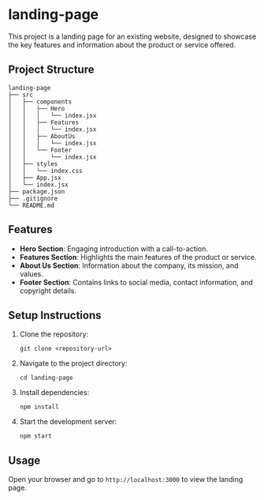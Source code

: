 # landing-page

This project is a landing page for an existing website, designed to showcase the key features and information about the product or service offered.

## Project Structure

```
landing-page
├── src
│   ├── components
│   │   ├── Hero
│   │   │   └── index.jsx
│   │   ├── Features
│   │   │   └── index.jsx
│   │   ├── AboutUs
│   │   │   └── index.jsx
│   │   └── Footer
│   │       └── index.jsx
│   ├── styles
│   │   └── index.css
│   ├── App.jsx
│   └── index.jsx
├── package.json
├── .gitignore
└── README.md
```

## Features

- **Hero Section**: Engaging introduction with a call-to-action.
- **Features Section**: Highlights the main features of the product or service.
- **About Us Section**: Information about the company, its mission, and values.
- **Footer Section**: Contains links to social media, contact information, and copyright details.

## Setup Instructions

1. Clone the repository:
   ```
   git clone <repository-url>
   ```
2. Navigate to the project directory:
   ```
   cd landing-page
   ```
3. Install dependencies:
   ```
   npm install
   ```
4. Start the development server:
   ```
   npm start
   ```

## Usage

Open your browser and go to `http://localhost:3000` to view the landing page.